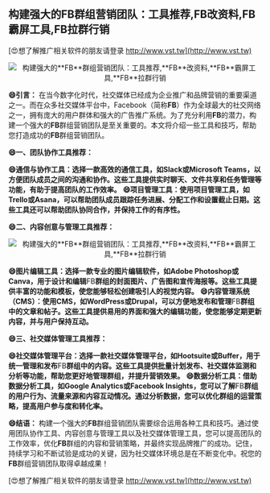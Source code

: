 ## **构建强大的**FB**群组营销团队：工具推荐,**FB**改资料,**FB**霸屏工具,**FB**拉群行销**

[😍想了解推广相关软件的朋友请登录 http://www.vst.tw](http://www.vst.tw)

 <center><img src="https://vst.tw/MP4/tuiguang/png/5.png" alt="构建强大的**FB**群组营销团队：工具推荐,**FB**改资料,**FB**霸屏工具,**FB**拉群行销"></center>

**😄引言：**
在当今数字化时代，社交媒体已经成为企业推广和品牌营销的重要渠道之一。而在众多社交媒体平台中，Facebook（简称**FB**）作为全球最大的社交网络之一，拥有庞大的用户群体和强大的广告推广系统。为了充分利用**FB**的潜力，构建一个强大的**FB**群组营销团队是至关重要的。本文将介绍一些工具和技巧，帮助您打造成功的**FB**群组营销团队。

**😄一、团队协作工具推荐：**

**😄通信与协作工具：选择一款高效的通信工具，如Slack或Microsoft Teams，以方便团队成员之间的沟通和协作。这些工具提供实时聊天、文件共享和任务管理等功能，有助于提高团队的工作效率。**
**😄项目管理工具：使用项目管理工具，如Trello或Asana，可以帮助团队成员跟踪任务进展、分配工作和设置截止日期。这些工具还可以帮助团队协同合作，并保持工作的有序性。**

**😄二、内容创意与管理工具推荐：**

 <center><img src="https://vst.tw/MP4/tuiguang/png/6.png" alt="构建强大的**FB**群组营销团队：工具推荐,**FB**改资料,**FB**霸屏工具,**FB**拉群行销"></center>

**😄图片编辑工具：选择一款专业的图片编辑软件，如Adobe Photoshop或Canva，用于设计和编辑**FB**群组的封面图片、广告图和宣传海报等。这些工具提供丰富的功能和模板，使您能够轻松创建吸引人的视觉内容。**
**😄内容管理系统（CMS）：使用CMS，如WordPress或Drupal，可以方便地发布和管理**FB**群组中的文章和帖子。这些工具提供易用的界面和强大的编辑功能，使您能够定期更新内容，并与用户保持互动。**

**😄三、社交媒体管理工具推荐：**

**😄社交媒体管理平台：选择一款社交媒体管理平台，如Hootsuite或Buffer，用于统一管理和发布**FB**群组中的内容。这些工具提供批量计划发布、社交媒体监测和分析等功能，帮助您更好地管理群组，并提升营销效果。**
**😄数据分析工具：借助数据分析工具，如Google Analytics或Facebook Insights，您可以了解**FB**群组的用户行为、流量来源和内容互动情况。通过分析数据，您可以优化群组的运营策略，提高用户参与度和转化率。**

**😄结语：**
构建一个强大的**FB**群组营销团队需要综合运用各种工具和技巧。通过使用团队协作工具、内容创意与管理工具以及社交媒体管理工具，您可以提高团队的工作效率，优化**FB**群组的内容和营销策略，并最终实现品牌推广的成功。记住，持续学习和不断试验是成功的关键，因为社交媒体环境总是在不断变化中。祝您的**FB**群组营销团队取得卓越成果！

[😍想了解推广相关软件的朋友请登录 http://www.vst.tw](http://www.vst.tw)



